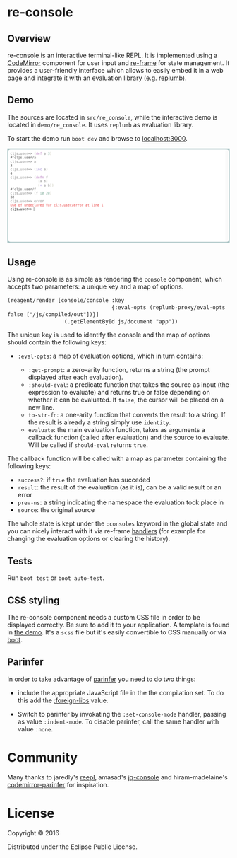 # re-console

## Overview
re-console is an interactive terminal-like REPL. It is implemented using a
[CodeMirror](https://codemirror.net/)
component for user input and
[re-frame](https://github.com/Day8/re-frame) for state management. It
provides a user-friendly interface which allows to easily embed it in a web page
and integrate it with an evaluation library (e.g.
[replumb](https://github.com/Lambda-X/replumb)).

## Demo

The sources are located in `src/re_console`,
while the interactive demo is located in `demo/re_console`.
It uses `replumb` as evaluation library.

To start the demo run `boot dev` and browse to
[localhost:3000](http://localhost:3000).

![screenshot](screenshot.png)

## Usage

Using re-console is as simple as rendering the `console` component, which
accepts two parameters: a unique key and a map of options.

```
(reagent/render [console/console :key
                                 {:eval-opts (replumb-proxy/eval-opts false ["/js/compiled/out"])}]
                  (.getElementById js/document "app"))
```

The unique key is used to identify the console and the map of options
should contain the following keys:

* `:eval-opts`: a map of evaluation options, which in turn contains:

  * `:get-prompt`: a zero-arity function, returns a string (the prompt
  displayed after each evaluation).
  * `:should-eval`: a predicate function that takes the source as input (the
  expression to evaluate) and returns true or false depending on whether
  it can be evaluated. If `false`, the cursor will be placed on a new line.
  * `to-str-fn`: a one-arity function that converts the result to a string.
  If the result is already a string simply use `identity`.
  * `evaluate`: the main evaluation function, takes as arguments a callback
  function (called after evaluation) and the source to evaluate.
  Will be called if `should-eval` returns `true`.

The callback function will be called with a map as parameter containing the
following keys:

* `success?`: if `true` the evaluation has succeded
* `result`: the result of the evaluation (as it is), can be a valid result or an
error
* `prev-ns`: a string indicating the namespace the evaluation took place in
* `source`: the original source

The whole state is kept under the `:consoles` keyword in the global state and
you can nicely interact with it via re-frame
[handlers](https://github.com/ScalaConsultants/re-console/blob/master/src/re_console/handlers.cljs)
(for example for changing the evaluation options or clearing the history).

## Tests

Run `boot test` or `boot auto-test`.

## CSS styling

The re-console component needs a custom CSS file in order to be displayed
correctly. Be sure to add it to your application. A template is found in
[the demo](https://github.com/ScalaConsultants/re-console/blob/master/html/css/re-console.scss).
It's a `scss` file but it's easily convertible to CSS manually or via
[boot](https://github.com/ScalaConsultants/re-console/blob/master/build.boot#L59).

## Parinfer

In order to take advantage of [parinfer](https://shaunlebron.github.io/parinfer/)
you need to do two things:

* include the appropriate JavaScript file in the the compilation set. To do this
add the [:foreign-libs](https://github.com/Lambda-X/re-console/blob/master/build.boot#L69)
value.

* Switch to parinfer by invokating the `:set-console-mode` handler, passing as
value `:indent-mode`. To disable parinfer, call the same handler with value `:none`.

# Community

Many thanks to jaredly's
[reepl](https://github.com/jaredly/reepl), amasad's
[jq-console](https://github.com/replit/jq-console) and hiram-madelaine's
[codemirror-parinfer](https://github.com/hiram-madelaine/codemirror-parinfer)
for inspiration.

# License

Copyright © 2016

Distributed under the Eclipse Public License.
